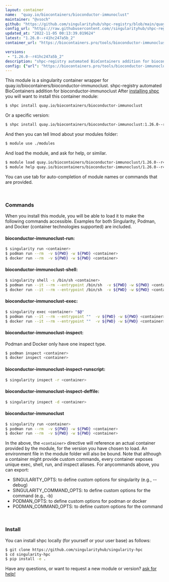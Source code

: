```yaml
---
layout: container
name:  "quay.io/biocontainers/bioconductor-immunoclust"
maintainer: "@vsoch"
github: "https://github.com/singularityhub/shpc-registry/blob/main/quay.io/biocontainers/bioconductor-immunoclust/container.yaml"
config_url: "https://raw.githubusercontent.com//singularityhub/shpc-registry/main/quay.io/biocontainers/bioconductor-immunoclust/container.yaml"
updated_at: "2022-11-05 00:13:39.019624"
latest: "1.26.0--r41hc247a5b_2"
container_url: "https://biocontainers.pro/tools/bioconductor-immunoclust"

versions:
 - "1.26.0--r41hc247a5b_2"
description: "shpc-registry automated BioContainers addition for bioconductor-immunoclust"
config: {"url": "https://biocontainers.pro/tools/bioconductor-immunoclust", "maintainer": "@vsoch", "description": "shpc-registry automated BioContainers addition for bioconductor-immunoclust", "latest": {"1.26.0--r41hc247a5b_2": "sha256:53b106d3c9868a067915272d4243761cc4074b55b28b64b66e69abd17e5da214"}, "tags": {"1.26.0--r41hc247a5b_2": "sha256:53b106d3c9868a067915272d4243761cc4074b55b28b64b66e69abd17e5da214"}, "docker": "quay.io/biocontainers/bioconductor-immunoclust"}
---
```


This module is a singularity container wrapper for quay.io/biocontainers/bioconductor-immunoclust.
shpc-registry automated BioContainers addition for bioconductor-immunoclust
After [installing shpc](#install) you will want to install this container module:


```bash
$ shpc install quay.io/biocontainers/bioconductor-immunoclust
```

Or a specific version:

```bash
$ shpc install quay.io/biocontainers/bioconductor-immunoclust:1.26.0--r41hc247a5b_2
```

And then you can tell lmod about your modules folder:

```bash
$ module use ./modules
```

And load the module, and ask for help, or similar.

```bash
$ module load quay.io/biocontainers/bioconductor-immunoclust/1.26.0--r41hc247a5b_2
$ module help quay.io/biocontainers/bioconductor-immunoclust/1.26.0--r41hc247a5b_2
```

You can use tab for auto-completion of module names or commands that are provided.

<br>

### Commands

When you install this module, you will be able to load it to make the following commands accessible.
Examples for both Singularity, Podman, and Docker (container technologies supported) are included.

#### bioconductor-immunoclust-run:

```bash
$ singularity run <container>
$ podman run --rm  -v ${PWD} -w ${PWD} <container>
$ docker run --rm  -v ${PWD} -w ${PWD} <container>
```

#### bioconductor-immunoclust-shell:

```bash
$ singularity shell -s /bin/sh <container>
$ podman run --it --rm --entrypoint /bin/sh  -v ${PWD} -w ${PWD} <container>
$ docker run --it --rm --entrypoint /bin/sh  -v ${PWD} -w ${PWD} <container>
```

#### bioconductor-immunoclust-exec:

```bash
$ singularity exec <container> "$@"
$ podman run --it --rm --entrypoint ""  -v ${PWD} -w ${PWD} <container> "$@"
$ docker run --it --rm --entrypoint ""  -v ${PWD} -w ${PWD} <container> "$@"
```

#### bioconductor-immunoclust-inspect:

Podman and Docker only have one inspect type.

```bash
$ podman inspect <container>
$ docker inspect <container>
```

#### bioconductor-immunoclust-inspect-runscript:

```bash
$ singularity inspect -r <container>
```

#### bioconductor-immunoclust-inspect-deffile:

```bash
$ singularity inspect -d <container>
```



#### bioconductor-immunoclust

```bash
$ singularity run <container>
$ podman run --rm  -v ${PWD} -w ${PWD} <container>
$ docker run --rm  -v ${PWD} -w ${PWD} <container>
```


In the above, the `<container>` directive will reference an actual container provided
by the module, for the version you have chosen to load. An environment file in the
module folder will also be bound. Note that although a container
might provide custom commands, every container exposes unique exec, shell, run, and
inspect aliases. For anycommands above, you can export:

 - SINGULARITY_OPTS: to define custom options for singularity (e.g., --debug)
 - SINGULARITY_COMMAND_OPTS: to define custom options for the command (e.g., -b)
 - PODMAN_OPTS: to define custom options for podman or docker
 - PODMAN_COMMAND_OPTS: to define custom options for the command

<br>

### Install

You can install shpc locally (for yourself or your user base) as follows:

```bash
$ git clone https://github.com/singularityhub/singularity-hpc
$ cd singularity-hpc
$ pip install -e .
```

Have any questions, or want to request a new module or version? [ask for help!](https://github.com/singularityhub/singularity-hpc/issues)
